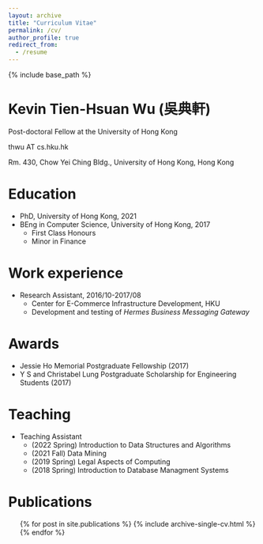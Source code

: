 ```yaml
---
layout: archive
title: "Curriculum Vitae"
permalink: /cv/
author_profile: true
redirect_from:
  - /resume
---
```


{% include base_path %}

Kevin Tien-Hsuan Wu (吳典軒)
======
Post-doctoral Fellow at the University of Hong Kong

thwu AT cs.hku.hk  

Rm. 430, Chow Yei Ching Bldg., University of Hong Kong, Hong Kong

Education
======
* PhD, University of Hong Kong, 2021
* BEng in Computer Science, University of Hong Kong, 2017
	* First Class Honours
	* Minor in Finance

Work experience
======
* Research Assistant, 2016/10-2017/08
  * Center for E-Commerce Infrastructure Development, HKU 
  * Development and testing of _Hermes Business Messaging Gateway_
    
Awards
======
* Jessie Ho Memorial Postgraduate Fellowship (2017)
* Y S and Christabel Lung Postgraduate Scholarship for Engineering Students (2017)

Teaching
======
* Teaching Assistant
  * (2022 Spring) Introduction to Data Structures and Algorithms
  * (2021 Fall) Data Mining
  * (2019 Spring) Legal Aspects of Computing
  * (2018 Spring) Introduction to Database Managment Systems

Publications
======
  <ul>{% for post in site.publications %}
    {% include archive-single-cv.html %}
  {% endfor %}</ul>

  
